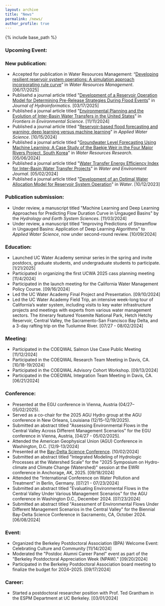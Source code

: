 ```yaml
---
layout: archive
title: "News"
permalink: /news/
author_profile: true
---
```


{% include base_path %}

### Upcoming Event:



### New publication:
* Accepted for publication in Water Resources Management: “[Developing resilient reservoir system operations: A simulation approach incorporating rule curve](https://doi.org/10.1007/s11269-025-04280-w)” in _Water Resources Management_. [06/17/2025] 
* Publisehd a journal article titled "[Development of a Reservoir Operation Model for Determining Pre-Release Strategies During Flood Events](https://doi.org/10.2166/hydro.2025.262)" in _Journal of Hydroinformatics_. [03/17/2025]
* Published a journal article titled "[Environmental Planning and the Evolution of Inter-Basin Water Transfers in the United States]( https://doi.org/10.3389/fenvs.2024.1489917)" in _Frontiers in Environmental Science_. [11/11/2024]
* Published a journal article titled "[Reservoir-based flood forecasting and warning: deep learning versus machine learning](https://doi.org/10.1007/s13201-024-02298-w)" in _Applied Water Science_. [10/15/2024]
* Published a journal article titled "[Groundwater Level Forecasting Using Machine Learning: A Case Study of the Baekje Weir in the Four Major Rivers Project, South Korea](https://doi.org/10.1029/2022WR032779)" in _Water Resources Research_. [05/06/2024]
* Published a journal article titled "[Water Transfer Energy Efficiency Index for Inter-Basin Water Transfer Projects](https://doi.org/10.1111/wej.12929)" in _Water and Environment Journal_. [05/02/2024]
* Published a journal article titled "[Development of an Optimal Water Allocation Model for Reservoir System Operation](https://doi.org/10.3390/w15203555)" in _Water_. [10/12/2023]

### Publication submission:
* Under review, a manuscript titled "Machine Learning and Deep Learning Approaches for Predicting Flow Duration Curve in Ungauged Basins" by the _Hydrology and Earth System Sciences_. [11/03/2024]
* Under review, a manuscript titled "Improving Predictions of Streamflow in Ungauged Basins: Application of Deep Learning Algorithms" to _Applied Water Science_, now under second-round review. [10/09/2024]

### Education:
* Launched UC Water Academy seminar series in the spring and invite postdocs, graduate students, and undergraduate students to participate. [1/21/2025]
* Participated in organizing the first UCWA 2025 cass planning meeting [11/4/2024]
* Participated in the launch meeting for the California Water Management Policy Course. [09/16/2024]
* Led the UC Water Academy Final Project and Presentation. [09/10/2024]
* Led the UC Water Academy Field Trip, an intensive week-long tour of California’s water system, including visits to key water infrastructure projects and meetings with experts from various water management sectors. The itinerary featured Yosemite National Park, Hetch Hetchy Reservoir, Central Valley, the Sacramento-San Francisco Bay Delta, and a 3-day rafting trip on the Tuolumne River. [07/27 - 08/02/2024]

### Meeting:
* Participated in the COEQWAL Salmon Use Case Public Meeting [11/12/2024]
* Participated in the COEQWAL Research Team Meeting in Davis, CA. [10/18-19/2024]
* Participated in the COEQWAL Advisory Cohort Workshop. [09/13/2024]
* Participated in the COEQWAL Integration Team Meeting in Davis, CA. [06/21/2024]

### Conference:
* Presented at the EGU conference in Vienna, Austria (04/27–05/02/2025).
* Served as a co-chair for the 2025 AGU Hydro group at the AGU conference in New Orleans, Louisiana (12/15–12/19/2025).
* Submitted an abstract titled "Assessing Environmental Flows in the Central Valley Across Different Management Scenarios" for the EGU conference in Vienna, Austria, [04/27 - 05/02/2025]. 
* Attended the American Geophysical Union (AGU) Conference in Washington, D.C. [12/9-13/2024]
* Presented at the [Bay-Delta Science Conference](https://www.baydeltascienceconference.com/_files/ugd/8ee68f_2031bd461ef342419eb6aea618286449.pdf). [10/02/2024]
* Submitted an abstract titled "Integrated Modeling of Hydrologic Processes at the Watershed Scale" for the "2025 Symposium on Hydro-climate and Climate Change (Watershed)" session at the EWRI conference in Anchorage, AK, 2025. [09/18/2024]
* Attended the "International Conference on Water Pollution and Treatment" in Berlin, Germany. [07/21 - 07/23/2024]
* Submitted an abstract titled "Evaluating Environmental Flows in the Central Valley Under Various Management Scenarios" for the AGU conference in Washington D.C., December 2024. [07/23/2024]
* Submitted an abstract titled "Assessment of Environmental Flows Under Different Management Scenarios in the Central Valley" for the Biennial Bay-Delta Science Conference in Sacramento, CA, October 2024. [06/08/2024]

### Event:
* Organized the Berkeley Postdoctoral Association (BPA) Welcome Event: Celebrating Culture and Community [11/14/2024]
* Moderated the "Postdoc Alumni Career Panel" event as part of the "Berkeley Postdoctoral Appreciation Week (NPAW)." [09/20/2024]
* Participated in the Berkeley Postdoctoral Association board meeting to finalize the budget for 2024–2025. [09/17/2024]

### Career:
* Started a postdoctoral researcher position with Prof. Ted Grantham in the ESPM Department at UC Berkeley. [03/01/2024]
